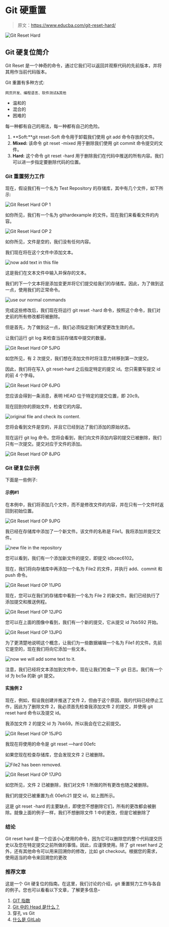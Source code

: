 # Git 硬重置

> 原文：<https://www.educba.com/git-reset-hard/>

![Git Reset Hard](img/04701499285461ca46be87f336aaf98c.png)



## Git 硬复位简介

Git Reset 是一个神奇的命令，通过它我们可以返回并观察代码的先前版本，并将其用作当前代码版本。

Git 重置有多种方式:

<small>网页开发、编程语言、软件测试&其他</small>

*   温和的
*   混合的
*   困难的

每一种都有自己的用法，每一种都有自己的危险。

1.  **Soft:**git reset-Soft 命令用于卸载我们使用 git add 命令存放的文件。
2.  **Mixed:** 该命令 git reset -mixed 用于删除我们使用 git commit 命令提交的文件。
3.  **Hard:** 这个命令 git reset -hard 用于删除我们在代码中推送的所有内容。我们可以进一步指定要删除代码的位置。

### Git 重置努力工作

现在，假设我们有一个名为 Test Repository 的存储库，其中有几个文件，如下所示:

![Git Reset Hard OP 1](img/acd1b7b23862371bd3f50735fe552f5f.png)



如你所见，我们有一个名为 githardexample 的文件。现在我们来看看文件的内容。

![Git Reset Hard OP 2](img/4e05507f4c60b89c502498f8289a2c76.png)



如你所见，文件是空的，我们没有任何内容。

我们现在将在这个文件中添加文本。

![now add text in this file](img/2d44d4c617cf9aca65af8bec44a42b66.png)



这是我们在文本文件中输入并保存的文本。

我们的下一个文本将是添加变更并将它们提交给我们的存储库。因此，为了做到这一点，使用我们的正常命令。

![use our normal commands](img/f93888f04d3f9e33196beb0aa4ec4516.png)



完成这些修改后，我们现在将运行 git reset -hard 命令，按照这个命令，我们对史前的所有修改都将被删除。

但是首先，为了做到这一点，我们必须指定我们希望更改生效的点。

让我们运行 git log 来检查当前存储库中提交的数量。

![Git Reset Hard OP 5JPG](img/51c8a1439c68519f23c055e7ede2c147.png)



如您所见，有 2 次提交，我们想在添加文件时将注意力转移到第一次提交。

因此，我们将在写入 git reset-hard 之后指定特定的提交 id。您只需要写提交 id 的前 4 个字母。

![Git Reset Hard OP 6JPG](img/8b62d00e6cf29de1e744c79d50b0ce3b.png)



您应该会得到一条消息，表明 HEAD 位于特定的提交位置，即 20c9。

现在回到你的原始文件，检查它的内容。

![original file and check its content.](img/4b892fc8a0a0560f208bf8b4f825dbba.png)



您将会看到文件是空的，并且它已经到达了我们添加的原始状态。

现在运行 git log 命令。您将会看到，我们向文件添加内容的提交已被删除，我们只有一次提交。提交对应于文件的添加。

![Git Reset Hard OP 8JPG](img/d3a173e037c6b645d9344d2238c8a7da.png)



### Git 硬复位示例

下面是一些例子:

#### 示例#1

在本例中，我们将添加几个文件，而不是修改文件的内容，并在只有一个文件时返回到初始位置。

![Git Reset Hard OP 9JPG](img/f8183ceff99603f7e123f7c859e88d87.png)



我已经在存储库中添加了一个新文件。该文件的名称是 File1。我将添加并提交文件。

![new file in the repository](img/26fdb406b5a1476057576aceda8d4c20.png)



您可以看到，我们有一个添加新文件的提交，即提交 idbcec6102。

现在，我们将向存储库中再添加一个名为 File2 的文件，并执行 add、commit 和 push 命令。

![Git Reset Hard OP 11JPG](img/eea4a6de550ebade23fdba32405856ea.png)



现在，您可以在我们的存储库中看到一个名为 File 2 的新文件。我们已经执行了添加提交和推送例程。

![Git Reset Hard OP 12JPG](img/3adf00dc1d006d3126549c847671da47.png)



您可以在上面的图像中看到，我们有一个新的提交，它从提交 id 7bb592 开始。

![Git Reset Hard OP 13JPG](img/8be9581d25729135a273d01248f802f0.png)



为了更清楚地说明这个概念，让我们为一些数据编辑一个名为 File1 的文件。先前它是空的，现在我们将向它添加一些文本。

![now we will add some text to it.](img/b509e4dae66123a17bbe3d47c33cbe27.png)



注意，我们已经将文本添加到文件中，现在让我们检查一下 git 日志。我们有一个 id 为 bc5a 的新 git 提交。

#### 实施例 2

现在，例如，假设我创建并推送了文件 2，但由于这个原因，我的代码已经停止工作，因此为了删除文件 2，我必须首先检查我添加文件 2 的提交，并使用 git reset hard 命令以及提交 id。

我添加文件 2 的提交 id 为 7bb59。所以我会在它之前提交。

![Git Reset Hard OP 15JPG](img/66887aa30018c4131add60d98bae342f.png)



我现在将使用的命令是 git reset —hard 00efc

如果您现在检查存储库，您会发现文件 2 已被删除。

![File2 has been removed.](img/b7bb11701406e5231f2a302a8929a241.png)



![Git Reset Hard OP 17JPG](img/cea2b4d75139f220b9f5816752e73640.png)



如您所见，文件 2 已被删除，我们对文件 1 所做的所有更改也随之被删除。

我们的提交已被重置为点 00efc21 提交 id，如上图所示。

这是 git reset -hard 的主要缺点，即使您不想删除它们，所有的更改都会被删除。就像上面的例子一样，我们不想删除文件 1 中的更改，但是它被删除了

### 结论

Git reset hard 是一个应该小心使用的命令，因为它可以删除您的整个代码提交历史以及您在特定提交之前所做的事情。因此，应谨慎使用。除了 git reset hard 之外，还有其他命令可以用来回溯你的修改，比如 git checkout。根据您的需求，使用适当的命令来回溯您的更改

### 推荐文章

这是一个 Git 硬复位的指南。在这里，我们讨论的介绍，git 重置努力工作与各自的例子。您也可以看看以下文章，了解更多信息–

1.  [GIT 指数](https://www.educba.com/git-index/)
2.  [Git 中的 Head 是什么？](https://www.educba.com/what-is-head-in-git/)
3.  穿孔 vs Git
4.  [什么是 GitLab](https://www.educba.com/what-is-gitlab/)





